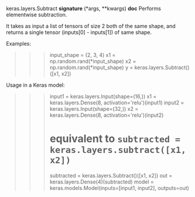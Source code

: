 keras.layers.Subtract
__signature__
(*args, **kwargs)
__doc__
Performs elementwise subtraction.

It takes as input a list of tensors of size 2 both of the
same shape, and returns a single tensor (inputs[0] - inputs[1])
of same shape.

Examples:

>>> input_shape = (2, 3, 4)
>>> x1 = np.random.rand(*input_shape)
>>> x2 = np.random.rand(*input_shape)
>>> y = keras.layers.Subtract()([x1, x2])

Usage in a Keras model:

>>> input1 = keras.layers.Input(shape=(16,))
>>> x1 = keras.layers.Dense(8, activation='relu')(input1)
>>> input2 = keras.layers.Input(shape=(32,))
>>> x2 = keras.layers.Dense(8, activation='relu')(input2)
>>> # equivalent to `subtracted = keras.layers.subtract([x1, x2])`
>>> subtracted = keras.layers.Subtract()([x1, x2])
>>> out = keras.layers.Dense(4)(subtracted)
>>> model = keras.models.Model(inputs=[input1, input2], outputs=out)
